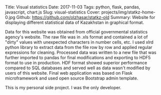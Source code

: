 Title: Visual statistics
Date: 2017-11-03
Tags: python, flask, pandas, javascript, chart.js
Slug: visual-statistics
Cover: projects/img/statkz-home-0.jpg
Github: https://github.com/olzhasar/statkz-old
Summary: Website for displaying different statistical data of Kazakhstan in graphical format.

Data for this website was obtained from official governmental statistics agency's website. The raw file was in .xls format and contained a lot of "dirty" values with unexpected characters in number cells, etc. I used xlrd python library to extract data from the file row by row and applied regular expressions for cleaning. Processed data was written to a new file that was further imported to pandas for final modifications and exporting to HDF5 format to use in production. HDF format showed superior performance compared to SQL databases and served well as data wasn't modified by users of this website. Final web application was based on Flask microframework and used open source Bootstrap admin template.

This is my personal side project. I was the only developer.
